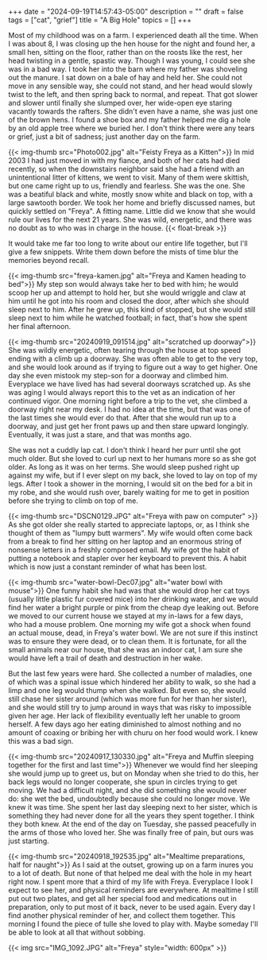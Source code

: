 +++
date = "2024-09-19T14:57:43-05:00"
description = ""
draft = false
tags = ["cat", "grief"]
title = "A Big Hole"
topics = []
+++

Most of my childhood was on a farm.  I experienced death all the time.  When I was about 8, I was closing up the hen house for the night and found her, a small hen, sitting on the floor, rather than on the roosts like the rest, her head twisting in a gentle, spastic way.  Though I was young, I could see she was in a bad way.  I took her into the barn where my father was shoveling out the manure.  I sat down on a bale of hay and held her.  She could not move in any sensible way, she could not stand, and her head would slowly twist to the left, and then spring back to normal, and repeat.  That got slower and slower until finally she slumped over, her wide-open eye staring vacantly towards the rafters.  She didn't even have a name, she was just one of the brown hens.  I found a shoe box and my father helped me dig a hole by an old apple tree where we buried her.  I don't think there were any tears or grief, just a bit of sadness; just another day on the farm.

{{< img-thumb src="Photo002.jpg" alt="Feisty Freya as a Kitten">}}
In mid 2003 I had just moved in with my fiance, and both of her cats had died recently, so when the downstairs neighbor said she had a friend with an unintentional litter of kittens, we went to visit.  Many of them were skittish, but one came right up to us, friendly and fearless.  She was the one.  She was a beatiful black and white, mostly snow white and black on top, with a large sawtooth border. We took her home and briefly discussed names, but quickly settled on "Freya".  A fitting name.  Little did we know that she would rule our lives for the next 21 years.  She was wild, energetic, and there was no doubt as to who was in charge in the house. 
{{< float-break >}}

It would take me far too long to write about our entire life together, but I'll give a few snippets.  Write them down before the mists of time blur the memories beyond recall.

{{< img-thumb src="freya-kamen.jpg" alt="Freya and Kamen heading to bed">}}
My step son would always take her to bed with him; he would scoop her up and attempt to hold her, but she would wriggle and claw at him until he got into his room and closed the door, after which she should sleep next to him.  After he grew up, this kind of stopped, but she would still sleep next to him while he watched football; in fact, that's how she spent her final afternoon.

{{< img-thumb src="20240919_091514.jpg" alt="scratched up doorway">}}
She was wildly energetic, often tearing through the house at top speed ending with a climb up a doorway.  She was often able to get to the very top, and she would look around as if trying to figure out a way to get higher.  One day she even mistook my step-son for a doorway and climbed him.   Everyplace we have lived has had several doorways scratched up.  As she was aging I would always report this to the vet as an indication of her continued vigor.  One morning right before a trip to the vet, she climbed a doorway right near my desk.  I had no idea at the time, but that was one of the last times she would ever do that.  After that she would run up to a doorway, and just get her front paws up and then stare upward longingly.  Eventually, it was just a stare, and that was months ago.

She was not a cuddly lap cat.  I don't think I heard her purr until she got much older.  But she loved to curl up next to her humans more so as she got older.  As long as it was on her terms.  She would sleep pushed right up against my wife, but if I ever slept on my back, she loved to lay on top of my legs.  After I took a shower in the morning, I would sit on the bed for a bit in my robe, and she would rush over, barely waiting for me to get in position before she trying to climb on top of me.

{{< img-thumb src="DSCN0129.JPG" alt="Freya with paw on computer" >}}
As she got older she really started to appreciate laptops, or, as I think she thought of them as "lumpy butt warmers".  My wife would often come back from a break to find her sitting on her laptop and an enormous string of nonsense letters in a freshly composed email.  My wife got the habit of putting a notebook and stapler over her keyboard to prevent this.  A habit which is now just a constant reminder of what has been lost.

{{< img-thumb src="water-bowl-Dec07.jpg" alt="water bowl with mouse">}}
One funny habit she had was that she would drop her cat toys (usually little plastic fur covered mice) into her drinking water, and we would find her water a bright purple or pink from the cheap dye leaking out.  Before we moved to our current house we stayed at my in-laws for a few days, who had a mouse problem.  One morning my wife got a shock when found an actual mouse, dead, in Freya's water bowl.  We are not sure if this instinct was to ensure they were dead, or to clean them.  It is fortunate, for all the small animals near our house, that she was an indoor cat, I am sure she would have left a trail of death and destruction in her wake.

But the last few years were hard.  She collected a number of maladies, one of which was a spinal issue which hindered her ability to walk, so she had a limp and one leg would thump when she walked.  But even so, she would still chase her sister around (which was more fun for her than her sister), and she would still try to jump around in ways that was risky to impossible given her age.  Her lack of flexibility eventually left her unable to groom herself.  A few days ago her eating diminished to almost nothing and no amount of coaxing or bribing her with churu on her food would work.  I knew this was a bad sign.

{{< img-thumb src="20240917_130330.jpg" alt="Freya and Muffin sleeping together for the first and last time">}}
Whenever we would find her sleeping she would jump up to greet us, but on Monday when she tried to do this, her back legs would no longer cooperate, she spun in circles trying to get moving.  We had a difficult night, and she did something she would never do: she wet the bed, undoubtedly because she could no longer move.  We knew it was time.  She spent her last day sleeping next to her sister, which is something they had never done for all the years they spent together.  I think they both knew.  At the end of the day on Tuesday, she passed peacefully in the arms of those who loved her.  She was finally free of pain, but ours was just starting.

{{< img-thumb src="20240918_192535.jpg" alt="Mealtime preparations, half for naught">}}
As I said at the outset, growing up on a farm inures you to a lot of death.  But none of that helped me deal with the hole in my heart right now.  I spent more that a third of my life with Freya.  Everyplace I look I expect to see her, and physical reminders are everywhere.  At mealtime I still put out two plates, and get all her special food and medications out in preparation, only to put most of it back, never to be used again.  Every day I find another physical reminder of her, and collect them together.  This morning I found the piece of tulle she loved to play with.  Maybe someday I'll be able to look at all that without sobbing.

{{< img src="IMG_1092.JPG" alt="Freya" style="width: 600px" >}}
